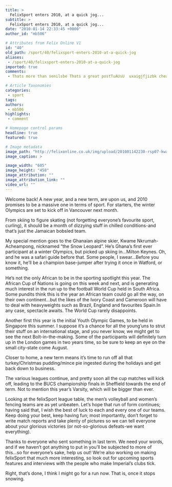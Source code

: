 ```yaml
---
title: >
  FelixSport enters 2010, at a quick jog...
subtitle: >
  FelixSport enters 2010, at a quick jog...
date: "2010-01-14 22:33:45 +0000"
author_id: "mb506"

# Attributes from Felix Online V1
id: "40"
old_path: /sport/40/felixsport-enters-2010-at-a-quick-jog
aliases:
 - /sport/40/felixsport-enters-2010-at-a-quick-jog
imported: true
comments:
 - Thats more than senilsbe Thats a great postTuAUsU  uxaigjfjizbk cheap life insurance  buy car insurance online tltt

# Article Taxonomies
categories:
 - sport
tags:
authors:
 - mb506
highlights:
 - comment

# Homepage control params
headline: true
featured: true

# Image metadata
image_path: "http://felixonline.co.uk/img/upload/201001142230-rsp07-kwameski.jpg"
image_caption: >

image_width: "605"
image_height: "458"
image_attribution: ""
image_attribution_link: ""
video_url: ""
---
```


Welcome back! A new year, and a new term, are upon us, and 2010 promises to be a massive one in terms of sport. For starters, the winter Olympics are set to kick off in Vancouver next month.

From skiing to figure skating (not forgetting everyone’s favourite sport, curling), it should be a month of dizzying stuff in chilled conditions-and that’s just the Jamaican bobsled team.

My special mention goes to the Ghanaian alpine skier, Kwame Nkrumah-Acheampong, nicknamed “the Snow Leopard”. He’s Ghana’s first ever participant at a winter Olympics, but picked up skiing in…Milton Keynes. Oh, and he was a safari guide before that. Some people, I swear…Before you know it, he’ll be a champion base-jumper after trying it once in Watford, or something.

He’s not the only African to be in the sporting spotlight this year. The African Cup of Nations is going on this week and next, and is generating much interest in the run up to the football World Cup held in South Africa. Some pundits think this is the year an African team could go all the way, on their own continent…but the likes of the Ivory Coast and Cameroon will have to deal with heavyweights such as Brazil, England and favourites Spain.In any case, spectacle awaits. The World Cup rarely disappoints.

Another first this year is the initial Youth Olympic Games, to be held in Singapore this summer. I suppose it’s a chance for all the young’uns to strut their stuff on an international stage, and you never know, we might get to see the next Bolt-in-the-making. Some of the participants will definitely turn up in the London games in two years time, so be sure to keep an eye on the small city-state come August.

Closer to home, a new term means it’s time to run off all that turkey/Christmas pudding/mince pie ingested during the holidays and get back down to business.

The various leagues continue, and pretty soon all the cup matches will kick off, leading to the BUCS championship finals in Sheffield towards the end of term. Not to mention this year’s Varsity, which will be bigger than ever.

Looking at the felixSport league table, the men’s volleyball and women’s fencing teams are as yet unbeaten. Let’s hope that run of form continues; having said that, I wish the best of luck to each and every one of our teams. Keep doing your best, keep having fun; most importantly, don’t forget to write match reports and take plenty of pictures so we can tell everyone about your glorious victories (or not-so-glorious defeats-we want everything).

Thanks to everyone who sent something in last term. We need your words, and if we haven’t got anything to put in you’ll be subjected to more of this...so for everyone’s sake, help us out! We’re also working on making felixSport that much more interesting, so look out for upcoming sports features and interviews with the people who make Imperial’s clubs tick.

Right, that’s done, I think I might go for a run now. That is, once it stops snowing.
